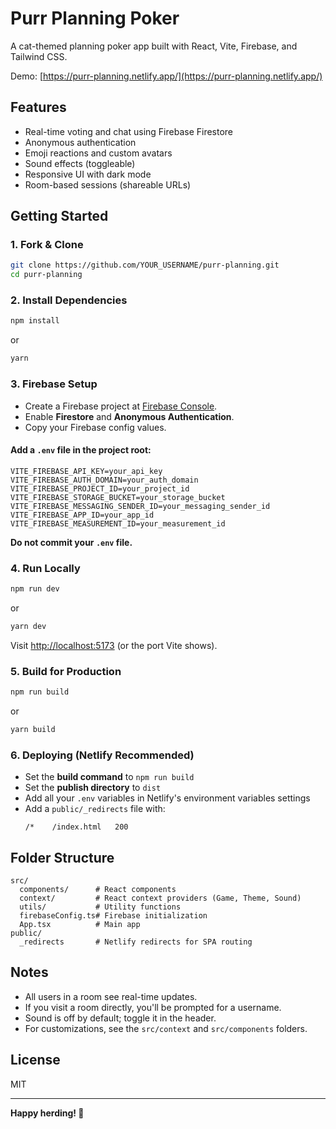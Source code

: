 # Purr Planning Poker

A cat-themed planning poker app built with React, Vite, Firebase, and Tailwind CSS.

Demo: [https://purr-planning.netlify.app/](https://purr-planning.netlify.app/)

## Features

- Real-time voting and chat using Firebase Firestore
- Anonymous authentication
- Emoji reactions and custom avatars
- Sound effects (toggleable)
- Responsive UI with dark mode
- Room-based sessions (shareable URLs)

## Getting Started

### 1. Fork & Clone

```sh
git clone https://github.com/YOUR_USERNAME/purr-planning.git
cd purr-planning
```

### 2. Install Dependencies

```sh
npm install
```
or
```sh
yarn
```

### 3. Firebase Setup

- Create a Firebase project at [Firebase Console](https://console.firebase.google.com/).
- Enable **Firestore** and **Anonymous Authentication**.
- Copy your Firebase config values.

#### Add a `.env` file in the project root:

```
VITE_FIREBASE_API_KEY=your_api_key
VITE_FIREBASE_AUTH_DOMAIN=your_auth_domain
VITE_FIREBASE_PROJECT_ID=your_project_id
VITE_FIREBASE_STORAGE_BUCKET=your_storage_bucket
VITE_FIREBASE_MESSAGING_SENDER_ID=your_messaging_sender_id
VITE_FIREBASE_APP_ID=your_app_id
VITE_FIREBASE_MEASUREMENT_ID=your_measurement_id
```

**Do not commit your `.env` file.**

### 4. Run Locally

```sh
npm run dev
```
or
```sh
yarn dev
```

Visit [http://localhost:5173](http://localhost:5173) (or the port Vite shows).

### 5. Build for Production

```sh
npm run build
```
or
```sh
yarn build
```

### 6. Deploying (Netlify Recommended)

- Set the **build command** to `npm run build`
- Set the **publish directory** to `dist`
- Add all your `.env` variables in Netlify's environment variables settings
- Add a `public/_redirects` file with:
  ```
  /*    /index.html   200
  ```

## Folder Structure

```
src/
  components/      # React components
  context/         # React context providers (Game, Theme, Sound)
  utils/           # Utility functions
  firebaseConfig.ts# Firebase initialization
  App.tsx          # Main app
public/
  _redirects       # Netlify redirects for SPA routing
```

## Notes

- All users in a room see real-time updates.
- If you visit a room directly, you'll be prompted for a username.
- Sound is off by default; toggle it in the header.
- For customizations, see the `src/context` and `src/components` folders.

## License

MIT

---

**Happy herding! 🐾**